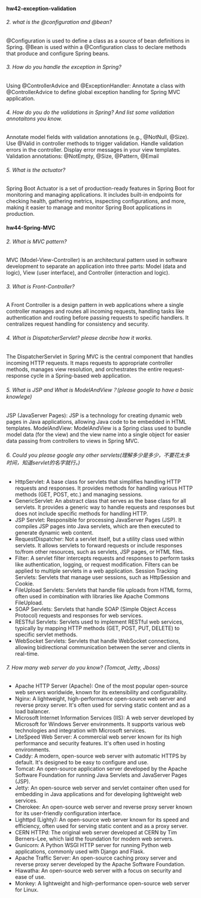 #### hw42-exception-validation
###### 2.  what is the @configuration and @bean?
@Configuration is used to define a class as a source of bean definitions in Spring.
@Bean is used within a @Configuration class to declare methods that produce and configure Spring beans.

###### 3.  How do you handle the exception in Spring?
Using @ControllerAdvice and @ExceptionHandler:
Annotate a class with @ControllerAdvice to define global exception handling for Spring MVC application.

###### 4.  How do you do the validations in Spring? And list some validation annotaitons you know.
Annotate model fields with validation annotations (e.g., @NotNull, @Size). Use @Valid in controller methods to trigger validation. Handle validation errors in the controller. Display error messages in your view templates.
Validation annotations: @NotEmpty, @Size, @Pattern, @Email

###### 5.  What is the actuator?
Spring Boot Actuator is a set of production-ready features in Spring Boot for monitoring and managing applications. It includes built-in endpoints for checking health, gathering metrics, inspecting configurations, and more, making it easier to manage and monitor Spring Boot applications in production.


#### hw44-Spring-MVC
###### 2.  What is MVC pattern?
MVC (Model-View-Controller) is an architectural pattern used in software development to separate an application into three parts: Model (data and logic), View (user interface), and Controller (interaction and logic).

###### 3.  What is Front-Controller? 
A Front Controller is a design pattern in web applications where a single controller manages and routes all incoming requests, handling tasks like authentication and routing before passing requests to specific handlers. It centralizes request handling for consistency and security.


###### 4.  What is DispatcherServlet? please decribe how it works.
The DispatcherServlet in Spring MVC is the central component that handles incoming HTTP requests. It maps requests to appropriate controller methods, manages view resolution, and orchestrates the entire request-response cycle in a Spring-based web application.


###### 5.  What is JSP and What is ModelAndView？(please google to have a basic knowlege)
JSP (JavaServer Pages): JSP is a technology for creating dynamic web pages in Java applications, allowing Java code to be embedded in HTML templates.
ModelAndView: ModelAndView is a Spring class used to bundle model data (for the view) and the view name into a single object for easier data passing from controllers to views in Spring MVC.

###### 6.  Could you please google any other servlets(理解多少是多少，不要花太多时间，知道servlet的名字就行。)
- HttpServlet: A base class for servlets that simplifies handling HTTP requests and responses. It provides methods for handling various HTTP methods (GET, POST, etc.) and managing sessions.
- GenericServlet: An abstract class that serves as the base class for all servlets. It provides a generic way to handle requests and responses but does not include specific methods for handling HTTP.
- JSP Servlet: Responsible for processing JavaServer Pages (JSP). It compiles JSP pages into Java servlets, which are then executed to generate dynamic web content.
- RequestDispatcher: Not a servlet itself, but a utility class used within servlets. It allows servlets to forward requests or include responses to/from other resources, such as servlets, JSP pages, or HTML files.
- Filter: A servlet filter intercepts requests and responses to perform tasks like authentication, logging, or request modification. Filters can be applied to multiple servlets in a web application.
Session Tracking Servlets: Servlets that manage user sessions, such as HttpSession and Cookie.
- FileUpload Servlets: Servlets that handle file uploads from HTML forms, often used in combination with libraries like Apache Commons FileUpload.
- SOAP Servlets: Servlets that handle SOAP (Simple Object Access Protocol) requests and responses for web services.
- RESTful Servlets: Servlets used to implement RESTful web services, typically by mapping HTTP methods (GET, POST, PUT, DELETE) to specific servlet methods.
- WebSocket Servlets: Servlets that handle WebSocket connections, allowing bidirectional communication between the server and clients in real-time.


###### 7. How many web server do you know? (Tomcat, Jetty, Jboss)
- Apache HTTP Server (Apache): One of the most popular open-source web servers worldwide, known for its extensibility and configurability.
- Nginx: A lightweight, high-performance open-source web server and reverse proxy server. It's often used for serving static content and as a load balancer.
- Microsoft Internet Information Services (IIS): A web server developed by Microsoft for Windows Server environments. It supports various web technologies and integration with Microsoft services.
- LiteSpeed Web Server: A commercial web server known for its high performance and security features. It's often used in hosting environments.
- Caddy: A modern, open-source web server with automatic HTTPS by default. It's designed to be easy to configure and use.
- Tomcat: An open-source application server developed by the Apache Software Foundation for running Java Servlets and JavaServer Pages (JSP).
- Jetty: An open-source web server and servlet container often used for embedding in Java applications and for developing lightweight web services.
- Cherokee: An open-source web server and reverse proxy server known for its user-friendly configuration interface.
- Lighttpd (Lighty): An open-source web server known for its speed and efficiency, often used for serving static content and as a proxy server.
- CERN HTTPd: The original web server developed at CERN by Tim Berners-Lee, which laid the foundation for modern web servers.
- Gunicorn: A Python WSGI HTTP server for running Python web applications, commonly used with Django and Flask.
- Apache Traffic Server: An open-source caching proxy server and reverse proxy server developed by the Apache Software Foundation.
- Hiawatha: An open-source web server with a focus on security and ease of use.
- Monkey: A lightweight and high-performance open-source web server for Linux.